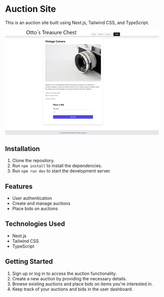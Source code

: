 # Auction Site

This is an auction site built using Next.js, Tailwind CSS, and TypeScript.

![Auction Site Screenshot](/public/Ottos.png)

## Installation

1. Clone the repository.
2. Run `npm install` to install the dependencies.
3. Run `npm run dev` to start the development server.

## Features

- User authentication
- Create and manage auctions
- Place bids on auctions

## Technologies Used

- Next.js
- Tailwind CSS
- TypeScript

## Getting Started

1. Sign up or log in to access the auction functionality.
2. Create a new auction by providing the necessary details.
3. Browse existing auctions and place bids on items you're interested in.
4. Keep track of your auctions and bids in the user dashboard.
